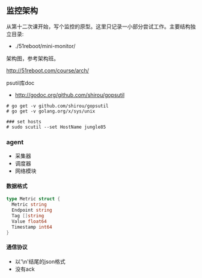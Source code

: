 ## 监控架构

从第十二次课开始，写个监控的原型。这里只记录一小部分尝试工作。主要结构独立目录:

* ./51reboot/mini-monitor/



架构图，参考架构班。

http://51reboot.com/course/arch/



psutil库doc

* http://godoc.org/github.com/shirou/gopsutil



```shell
# go get -v github.com/shirou/gopsutil
# go get -v golang.org/x/sys/unix

### set hosts
# sudo scutil --set HostName jungle85
```



### agent

* 采集器
* 调度器
* 网络模块



#### 数据格式



```go
type Metric struct {
  Metric string
  Endpoint string
  Tag []string
  Value float64
  Timestamp int64
}
```



#### 通信协议

* 以'\n'结尾的json格式
* 没有ack